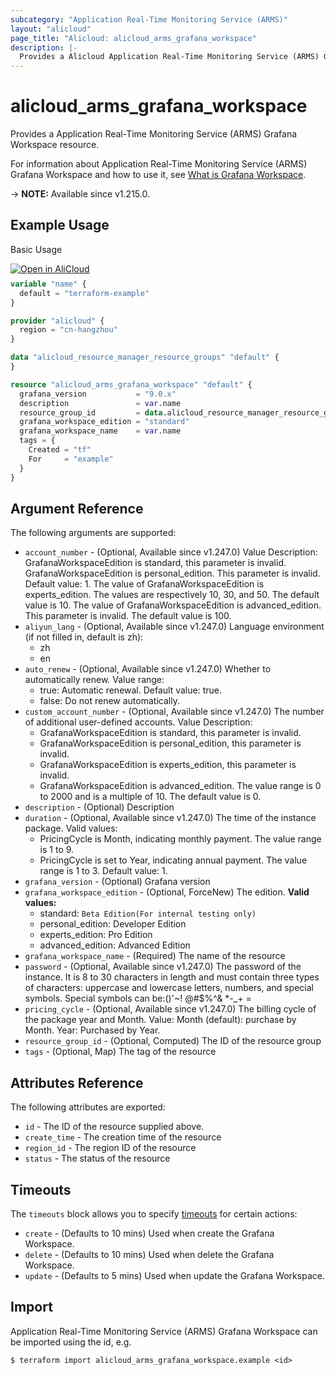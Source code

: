 ```yaml
---
subcategory: "Application Real-Time Monitoring Service (ARMS)"
layout: "alicloud"
page_title: "Alicloud: alicloud_arms_grafana_workspace"
description: |-
  Provides a Alicloud Application Real-Time Monitoring Service (ARMS) Grafana Workspace resource.
---
```


# alicloud_arms_grafana_workspace

Provides a Application Real-Time Monitoring Service (ARMS) Grafana Workspace resource.



For information about Application Real-Time Monitoring Service (ARMS) Grafana Workspace and how to use it, see [What is Grafana Workspace](https://next.api.alibabacloud.com/document/ARMS/2019-08-08/ListGrafanaWorkspace).

-> **NOTE:** Available since v1.215.0.

## Example Usage

Basic Usage

<div style="display: block;margin-bottom: 40px;"><div class="oics-button" style="float: right;position: absolute;margin-bottom: 10px;">
  <a href="https://api.aliyun.com/terraform?resource=alicloud_arms_grafana_workspace&exampleId=a1305a5b-7e08-ac51-2ea2-69366274c76a2e4bcd03&activeTab=example&spm=docs.r.arms_grafana_workspace.0.a1305a5b7e&intl_lang=EN_US" target="_blank">
    <img alt="Open in AliCloud" src="https://img.alicdn.com/imgextra/i1/O1CN01hjjqXv1uYUlY56FyX_!!6000000006049-55-tps-254-36.svg" style="max-height: 44px; max-width: 100%;">
  </a>
</div></div>

```terraform
variable "name" {
  default = "terraform-example"
}

provider "alicloud" {
  region = "cn-hangzhou"
}

data "alicloud_resource_manager_resource_groups" "default" {
}

resource "alicloud_arms_grafana_workspace" "default" {
  grafana_version           = "9.0.x"
  description               = var.name
  resource_group_id         = data.alicloud_resource_manager_resource_groups.default.ids.0
  grafana_workspace_edition = "standard"
  grafana_workspace_name    = var.name
  tags = {
    Created = "tf"
    For     = "example"
  }
}
```

## Argument Reference

The following arguments are supported:
* `account_number` - (Optional, Available since v1.247.0) Value Description:
GrafanaWorkspaceEdition is standard, this parameter is invalid.
GrafanaWorkspaceEdition is personal_edition. This parameter is invalid. Default value: 1.
The value of GrafanaWorkspaceEdition is experts_edition. The values are respectively 10, 30, and 50. The default value is 10.
The value of GrafanaWorkspaceEdition is advanced_edition. This parameter is invalid. The default value is 100.
* `aliyun_lang` - (Optional, Available since v1.247.0) Language environment (if not filled in, default is zh):
  - zh
  - en
* `auto_renew` - (Optional, Available since v1.247.0) Whether to automatically renew. Value range:
  - true: Automatic renewal. Default value: true.
  - false: Do not renew automatically.
* `custom_account_number` - (Optional, Available since v1.247.0) The number of additional user-defined accounts. Value Description:
  - GrafanaWorkspaceEdition is standard, this parameter is invalid.
  - GrafanaWorkspaceEdition is personal_edition, this parameter is invalid.
  - GrafanaWorkspaceEdition is experts_edition, this parameter is invalid.
  - GrafanaWorkspaceEdition is advanced_edition. The value range is 0 to 2000 and is a multiple of 10. The default value is 0.
* `description` - (Optional) Description
* `duration` - (Optional, Available since v1.247.0) The time of the instance package. Valid values:
  - PricingCycle is Month, indicating monthly payment. The value range is 1 to 9.
  - PricingCycle is set to Year, indicating annual payment. The value range is 1 to 3. Default value: 1.
* `grafana_version` - (Optional) Grafana version
* `grafana_workspace_edition` - (Optional, ForceNew) The edition. **Valid values:**
  - standard: `Beta Edition(For internal testing only) `
  - personal_edition: Developer Edition
  - experts_edition: Pro Edition
  - advanced_edition: Advanced Edition
* `grafana_workspace_name` - (Required) The name of the resource
* `password` - (Optional, Available since v1.247.0) The password of the instance. It is 8 to 30 characters in length and must contain three types of characters: uppercase and lowercase letters, numbers, and special symbols. Special symbols can be:()'~! @#$%^& *-_+ =
* `pricing_cycle` - (Optional, Available since v1.247.0) The billing cycle of the package year and Month. Value: Month (default): purchase by Month. Year: Purchased by Year.
* `resource_group_id` - (Optional, Computed) The ID of the resource group
* `tags` - (Optional, Map) The tag of the resource

## Attributes Reference

The following attributes are exported:
* `id` - The ID of the resource supplied above.
* `create_time` - The creation time of the resource
* `region_id` - The region ID of the resource
* `status` - The status of the resource

## Timeouts

The `timeouts` block allows you to specify [timeouts](https://developer.hashicorp.com/terraform/language/resources/syntax#operation-timeouts) for certain actions:
* `create` - (Defaults to 10 mins) Used when create the Grafana Workspace.
* `delete` - (Defaults to 10 mins) Used when delete the Grafana Workspace.
* `update` - (Defaults to 5 mins) Used when update the Grafana Workspace.

## Import

Application Real-Time Monitoring Service (ARMS) Grafana Workspace can be imported using the id, e.g.

```shell
$ terraform import alicloud_arms_grafana_workspace.example <id>
```